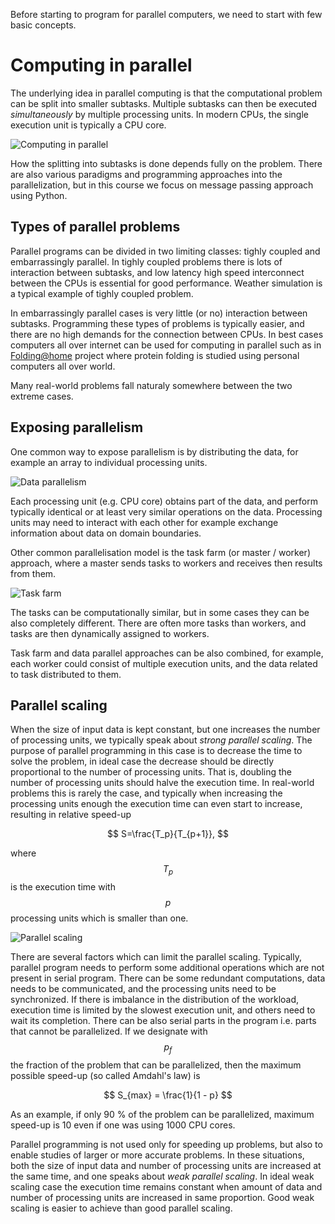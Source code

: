 <!-- Title: Parallel programming concepts -->

<!-- Short description:

In this article we briefly introduce some key concepts related to parallel
programming.

-->

Before starting to program for parallel computers, we need to start with few
basic concepts.

# Computing in parallel

The underlying idea in parallel computing is that the computational problem
can be split into smaller subtasks. Multiple subtasks can then be executed
*simultaneously* by multiple processing units. In modern CPUs, the single
execution unit is typically a CPU core.

![Computing in parallel](https://ugc.futurelearn.com/uploads/assets/5b/11/5b114310-9bb5-4d8f-9907-d6cc15ddc8b9.png)

How the splitting into subtasks is done depends fully on the problem. There
are also various paradigms and programming approaches into the parallelization,
but in this course we focus on message passing approach using Python.

## Types of parallel problems

Parallel programs can be divided in two limiting classes: tighly coupled and 
embarrassingly parallel. In tighly coupled problems there is lots of interaction
between subtasks, and low latency high speed interconnect between the CPUs 
is essential for good performance. Weather simulation is a typical example of
tighly coupled problem.

In embarrassingly parallel cases is very little (or no) interaction between 
subtasks. Programming these types of problems is typically easier, and there are
no high demands for the connection between CPUs. In best cases computers all 
over internet can be used for computing in parallel such as in [Folding@home](https://foldingathome.org/) project where protein folding is studied using 
personal computers all over world.

Many real-world problems fall naturaly somewhere between the two extreme cases.

## Exposing parallelism

One common way to expose parallelism is by distributing the data, for example an
array to individual processing units.

![Data parallelism](https://ugc.futurelearn.com/uploads/assets/41/b3/41b32268-407a-47d6-8f9a-2abbc0f78003.png)

Each processing unit (e.g. CPU core) obtains part of the data, and perform
typically identical or at least very similar operations on the data. Processing
units may need to interact with each other for example exchange information 
about data on domain boundaries.

Other common parallelisation model is the task farm (or master / worker) 
approach, where a master sends tasks to workers and receives then results 
from them.

![Task farm](https://ugc.futurelearn.com/uploads/assets/2c/55/2c55da08-e795-4f1b-93f8-61726bfd299e.png)

The tasks can be computationally similar, but in some cases they can be also 
completely different. There are often more tasks than workers, and tasks are 
then dynamically assigned to workers.

Task farm and data parallel approaches can be also combined, for example, 
each worker could consist of multiple execution units, and the data related
to task distributed to them.

## Parallel scaling

When the size of input data is kept constant, but one increases the number of
processing units, we typically speak about *strong parallel scaling*. The
purpose of parallel programming in this case is to decrease the time to
solve the problem, in ideal case the decrease should be directly proportional
to the number of processing units. That is, doubling the number of processing 
units should halve the execution time. In real-world problems this is rarely 
the case, and typically when increasing the processing units enough the 
execution time can even start to increase, resulting in relative speed-up 

$$
S=\frac{T_p}{T_{p+1}},
$$

where $$T_p$$ is the execution time with $$p$$ processing units which is 
smaller than one.


![Parallel scaling](https://ugc.futurelearn.com/uploads/assets/36/99/36999aa0-67fa-4265-8814-40ff61f18eff.png)

There are several factors which can limit the parallel scaling. Typically, 
parallel program needs to perform some additional operations which are not 
present in serial program. There can be some redundant computations, data needs
to be communicated, and the processing units need to be synchronized. If there
is imbalance in the distribution of the workload, execution time is limited
by the slowest execution unit, and others need to wait its completion. There 
can be also serial parts in the program i.e. parts that cannot be parallelized.
If we designate with $$p_f$$ the fraction of the problem that can be 
parallelized, then the maximum possible speed-up (so called Amdahl's law) is

$$
S_{max} = \frac{1}{1 - p}
$$

As an example, if only 90 % of the problem can be parallelized, maximum 
speed-up is 10 even if one was using 1000 CPU cores.

Parallel programming is not used only for speeding up problems, but also to
enable studies of larger or more accurate problems. In these situations, 
both the size of input data and number of processing units are increased at the
same time, and one speaks about *weak parallel scaling*. In ideal weak scaling
case the execution time remains constant when amount of data and number of 
processing units are increased in same proportion. Good weak scaling is easier
to achieve than good parallel scaling.
